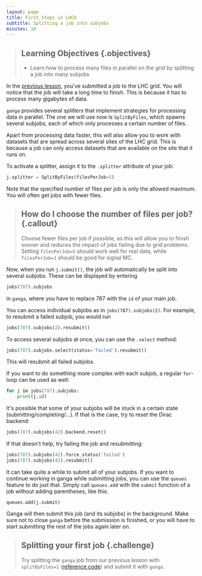 ```yaml
---
layout: page
title: First Steps in LHCb
subtitle: Splitting a job into subjobs
minutes: 10
---
```

> ## Learning Objectives {.objectives}
>
> * Learn how to process many files in parallel on the grid
>   by splitting a job into many subjobs
>

In the [previous lesson](11-davinci-grid.md), you've submitted a job to the LHC grid.
You will notice that the job will take a long time to finish.
This is because it has to process many gigabytes of data.

`ganga` provides several *splitters* that implement strategies for processing data in parallel.
The one we will use now is `SplitByFiles`, which spawns several subjobs, each of which only processes a certain number of files.

Apart from processing data faster, this will also allow you to work with datasets that are spread across several sites of the LHC grid.
This is because a job can only access datasets that are available on the site that it runs on.

To activate a splitter, assign it to the `.splitter` attribute of your job:
```python
j.splitter = SplitByFiles(filesPerJob=5)
```
Note that the specified number of files per job is only the allowed maximum.
You will often get jobs with fewer files.

> ## How do I choose the number of files per job? {.callout}
> Choose fewer files per job if possible, as this will allow you to finish sooner and reduces the impact of jobs failing due to grid problems.
> Setting `filesPerJob=5` should work well for real data, while `filesPerJob=1` should be good for signal MC.

Now, when you run `j.submit()`, the job will automatically be split into several subjobs.
These can be displayed by entering

```python
jobs(787).subjobs
```
in `ganga`, where you have to replace 787 with the `id` of your main job.

You can access individual subjobs as in `jobs(787).subjobs(2)`.
For example, to resubmit a failed subjob, you would run
```python
jobs(787).subjobs(2).resubmit()
```

To access several subjobs at once, you can use the `.select` method:
```python
jobs(787).subjobs.select(status='failed').resubmit()
```
This will resubmit all failed subjobs.

If you want to do something more complex with each subjob, a regular `for`-loop can be used as well:
```python
for j in jobs(787).subjobs:
    print(j.id)
```

It's possible that some of your subjobs will be stuck in a certain state (submitting/completing/...).
If that is the case, try to reset the Dirac backend:
```python
jobs(787).subjobs(42).backend.reset()
```
If that doesn't help, try failing the job and resubmitting:
```python
jobs(787).subjobs(42).force_status('failed')
jobs(787).subjobs(42).resubmit()
```

It can take quite a while to submit all of your subjobs.
If you want to continue working in ganga while submitting jobs, you can use the `queues` feature to do just that.
Simply call `queues.add` with the `submit` function of a job without adding parentheses, like this:
```
queues.add(j.submit)
```
Ganga will then submit this job (and its subjobs) in the background.
Make sure not to close `ganga` before the submission is finished, or you will have to start submitting the rest of the jobs again later on.

> ## Splitting your first job {.challenge}
> Try splitting the `ganga` job from our previous lesson with `splitByFiles=1` ([reference code](code/12-split-jobs/first-job.py)) and submit it with `ganga`.


